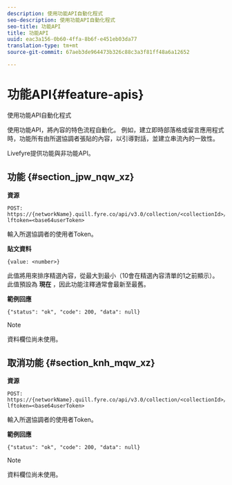 ```yaml
---
description: 使用功能API自動化程式
seo-description: 使用功能API自動化程式
seo-title: 功能API
title: 功能API
uuid: eac3a156-0b60-4ffa-8b6f-e451eb03da77
translation-type: tm+mt
source-git-commit: 67aeb3de964473b326c88c3a3f81ff48a6a12652

---
```



# 功能API{#feature-apis}

使用功能API自動化程式

使用功能API，將內容的特色流程自動化。 例如，建立即時部落格或留言應用程式時，功能所有由所選協調者張貼的內容，以引導對話，並建立串流內的一致性。

Livefyre提供功能與非功能API。

## 功能 {#section_jpw_nqw_xz}

**資源**

```
POST: https://{networkName}.quill.fyre.co/api/v3.0/collection/<collectionId>/feature/<commentId>/?lftoken=<base64userToken>
```

輸&#x200B;入所選協調者的使用者Token。

**貼文資料**

```
{value: <number>} 
```

此值將用來排序精選內容，從最大到最小（10會在精選內容清單的1之前顯示）。 此值預設為 **現在** ，因此功能注釋通常會最新至最舊。

**範例回應**

```
{"status": "ok", "code": 200, "data": null} 
```

>[!NOTE]
>
>資料欄位尚未使用。

## 取消功能 {#section_knh_mqw_xz}

**資源**

```
POST: https://{networkName}.quill.fyre.co/api/v3.0/collection/<collectionId>/unfeature/<commentId>/?lftoken=<base64userToken>
```

輸入所選協調者的使用者Token。

**範例回應**

```
{"status": "ok", "code": 200, "data": null} 
```

>[!NOTE]
>
>資料欄位尚未使用。

